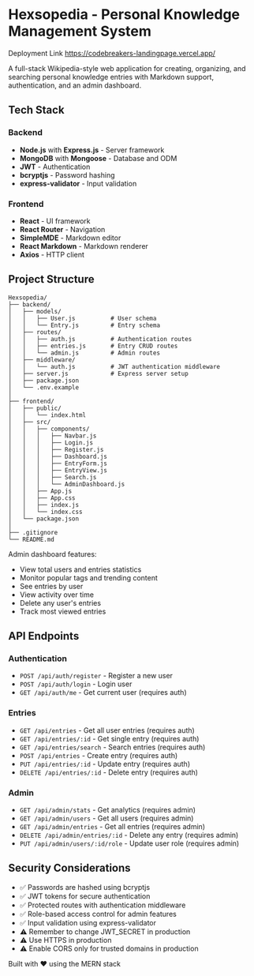 # Hexsopedia - Personal Knowledge Management System

Deployment Link
https://codebreakers-landingpage.vercel.app/

A full-stack Wikipedia-style web application for creating, organizing, and searching personal knowledge entries with Markdown support, authentication, and an admin dashboard.

## Tech Stack

### Backend
- **Node.js** with **Express.js** - Server framework
- **MongoDB** with **Mongoose** - Database and ODM
- **JWT** - Authentication
- **bcryptjs** - Password hashing
- **express-validator** - Input validation

### Frontend
- **React** - UI framework
- **React Router** - Navigation
- **SimpleMDE** - Markdown editor
- **React Markdown** - Markdown renderer
- **Axios** - HTTP client

## Project Structure

```
Hexsopedia/
├── backend/
│   ├── models/
│   │   ├── User.js          # User schema
│   │   └── Entry.js         # Entry schema
│   ├── routes/
│   │   ├── auth.js          # Authentication routes
│   │   ├── entries.js       # Entry CRUD routes
│   │   └── admin.js         # Admin routes
│   ├── middleware/
│   │   └── auth.js          # JWT authentication middleware
│   ├── server.js            # Express server setup
│   ├── package.json
│   └── .env.example
│
├── frontend/
│   ├── public/
│   │   └── index.html
│   ├── src/
│   │   ├── components/
│   │   │   ├── Navbar.js
│   │   │   ├── Login.js
│   │   │   ├── Register.js
│   │   │   ├── Dashboard.js
│   │   │   ├── EntryForm.js
│   │   │   ├── EntryView.js
│   │   │   ├── Search.js
│   │   │   └── AdminDashboard.js
│   │   ├── App.js
│   │   ├── App.css
│   │   ├── index.js
│   │   └── index.css
│   └── package.json
│
├── .gitignore
└── README.md
```

Admin dashboard features:
- View total users and entries statistics
- Monitor popular tags and trending content
- See entries by user
- View activity over time
- Delete any user's entries
- Track most viewed entries

## API Endpoints

### Authentication
- `POST /api/auth/register` - Register a new user
- `POST /api/auth/login` - Login user
- `GET /api/auth/me` - Get current user (requires auth)

### Entries
- `GET /api/entries` - Get all user entries (requires auth)
- `GET /api/entries/:id` - Get single entry (requires auth)
- `GET /api/entries/search` - Search entries (requires auth)
- `POST /api/entries` - Create entry (requires auth)
- `PUT /api/entries/:id` - Update entry (requires auth)
- `DELETE /api/entries/:id` - Delete entry (requires auth)

### Admin
- `GET /api/admin/stats` - Get analytics (requires admin)
- `GET /api/admin/users` - Get all users (requires admin)
- `GET /api/admin/entries` - Get all entries (requires admin)
- `DELETE /api/admin/entries/:id` - Delete any entry (requires admin)
- `PUT /api/admin/users/:id/role` - Update user role (requires admin)

## Security Considerations

- ✅ Passwords are hashed using bcryptjs
- ✅ JWT tokens for secure authentication
- ✅ Protected routes with authentication middleware
- ✅ Role-based access control for admin features
- ✅ Input validation using express-validator
- ⚠️ Remember to change JWT_SECRET in production
- ⚠️ Use HTTPS in production
- ⚠️ Enable CORS only for trusted domains in production

Built with ❤️ using the MERN stack
